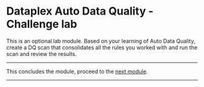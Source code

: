# Dataplex Auto Data Quality - Challenge lab

This is an optional lab module. Based on your learning of Auto Data Quality, create a DQ scan that consolidates all the rules you worked with and run the scan and review the results.

<hr>

This concludes the module, proceed to the [next module](module-12-1a-dq-task-rule-authoring-1.md).

<hr>

